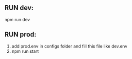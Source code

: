 ## RUN dev: 

npm run dev

## RUN prod:
1) add prod.env in configs folder and fill this file like dev.env
2) npm run start
